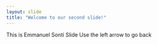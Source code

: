 ```yaml
---
layout: slide
title: "Welcome to our second slide!"
---
```

This is Emmanuel Sonti Slide
Use the left arrow to go back
